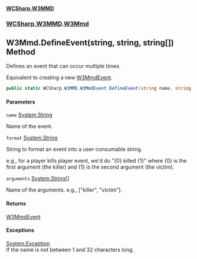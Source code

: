#### [WCSharp.W3MMD](README.md 'README')
### [WCSharp.W3MMD](WCSharp.W3MMD.md 'WCSharp.W3MMD').[W3Mmd](WCSharp.W3MMD.W3Mmd.md 'WCSharp.W3MMD.W3Mmd')

## W3Mmd.DefineEvent(string, string, string[]) Method

Defines an event that can occur multiple times.  
  
Equivalent to creating a new [W3MmdEvent](WCSharp.W3MMD.W3MmdEvent.md 'WCSharp.W3MMD.W3MmdEvent').

```csharp
public static WCSharp.W3MMD.W3MmdEvent DefineEvent(string name, string format, params string[] arguments);
```
#### Parameters

<a name='WCSharp.W3MMD.W3Mmd.DefineEvent(string,string,string[]).name'></a>

`name` [System.String](https://docs.microsoft.com/en-us/dotnet/api/System.String 'System.String')

Name of the event.

<a name='WCSharp.W3MMD.W3Mmd.DefineEvent(string,string,string[]).format'></a>

`format` [System.String](https://docs.microsoft.com/en-us/dotnet/api/System.String 'System.String')

String to format an event into a user-consumable string.  
  
e.g., for a player kills player event, we'd do "{0} killed {1}" where {0} is the first argument (the killer) and {1} is the second argument (the victim).

<a name='WCSharp.W3MMD.W3Mmd.DefineEvent(string,string,string[]).arguments'></a>

`arguments` [System.String](https://docs.microsoft.com/en-us/dotnet/api/System.String 'System.String')[[]](https://docs.microsoft.com/en-us/dotnet/api/System.Array 'System.Array')

Name of the arguments. e.g., ["killer", "victim"].

#### Returns
[W3MmdEvent](WCSharp.W3MMD.W3MmdEvent.md 'WCSharp.W3MMD.W3MmdEvent')

#### Exceptions

[System.Exception](https://docs.microsoft.com/en-us/dotnet/api/System.Exception 'System.Exception')  
If the name is not between 1 and 32 characters long.